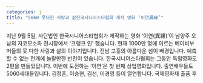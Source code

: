 ```yaml
---
categories: j
title: "5060 못다한 사랑과 삶한국시니어스타협회 제작 영화 ‘이연異緣’"
---
```

지난 9월 5일, 사단법인 한국시니어스타협회가 제작하는 영화 ‘이연(異緣)’이 남양주 오남의 자코모소파 전시장에서 &#39;크랭크 인&#39; 했습니다. 현재 1000만 명에 이르는 베이비부머들의 못 다한 사랑과 삶의 이야기입니다. 전남 고흥의 아름다운 섬이 배경입니다. 예측할 수 없는 전개에 놀랄만한 반전이 있습니다. 한국시니어스타협회는 그동안 독립영화도 2편을 만들었답니다. 이번에 도전하는 ‘이연’은 첫 번째 상업영화입니다. 출연배우들도 5060세대들입니다. 김정훈, 이승현, 김선, 이경영 등이 열연합니다. 국제영화제 출품 후